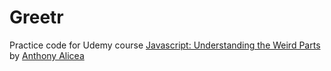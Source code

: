 # Greetr

Practice code for Udemy course [Javascript: Understanding the Weird Parts](https://www.udemy.com/understand-javascript/)
by [Anthony Alicea](https://twitter.com/AnthonyPAlicea)
